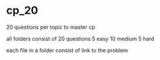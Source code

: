 # cp_20
20 questions per topic to master cp


all folders consist of 20 questions
5 easy 10 medium 5 hard
 
each file in a folder consist of link to the problem 
